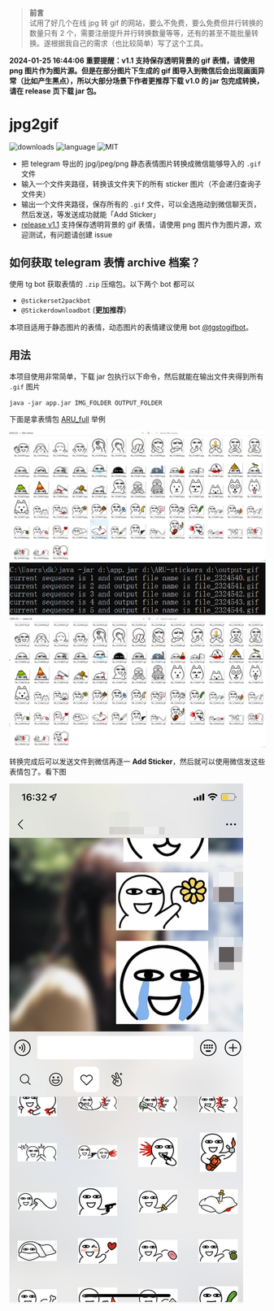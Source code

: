 > **前言**  
> 试用了好几个在线 jpg 转 gif 的网站，要么不免费，要么免费但并行转换的数量只有 2 个，需要注册提升并行转换数量等等，还有的甚至不能批量转换。遂根据我自己的需求（也比较简单）写了这个工具。

**2024-01-25 16:44:06 重要提醒：v1.1 支持保存透明背景的 gif 表情，请使用 png 图片作为图片源。但是在部分图片下生成的 gif 图导入到微信后会出现画面异常（比如产生黑点），所以大部分场景下作者更推荐下载 v1.0 的 jar 包完成转换，请在 release 页下载 jar 包。**

# jpg2gif

![downloads](https://img.shields.io/github/downloads/hellodk34/jpg2gif/total) ![language](https://img.shields.io/badge/language-Java-green) ![MIT](https://img.shields.io/github/license/hellodk34/jpg2gif?style=plastic)

- 把 telegram 导出的 jpg/jpeg/png 静态表情图片转换成微信能够导入的 `.gif` 文件
- 输入一个文件夹路径，转换该文件夹下的所有 sticker 图片（不会递归查询子文件夹）
- 输出一个文件夹路径，保存所有的 `.gif` 文件，可以全选拖动到微信聊天页，然后发送，等发送成功就能「Add Sticker」
- [release v1.1](https://github.com/hellodk34/jpg2gif/releases/tag/v1.1) 支持保存透明背景的 gif 表情，请使用 png 图片作为图片源，欢迎测试，有问题请创建 issue

## 如何获取 telegram 表情 archive 档案？

使用 tg bot 获取表情的 `.zip` 压缩包。以下两个 bot 都可以

- `@stickerset2packbot`
- `@Stickerdownloadbot` (**更加推荐**)

本项目适用于静态图片的表情，动态图片的表情建议使用 bot [@tgstogifbot](https://github.com/ed-asriyan/tgs-to-gif)。

## 用法

本项目使用非常简单，下载 jar 包执行以下命令，然后就能在输出文件夹得到所有 `.gif` 图片

```
java -jar app.jar IMG_FOLDER OUTPUT_FOLDER
```

下面是拿表情包 [ARU_full](https://t.me/addstickers/ARU_full) 举例

![](./images/1.png)
![](./images/2.png)
![](./images/3.png)

转换完成后可以发送文件到微信再逐一 **Add Sticker**，然后就可以使用微信发这些表情包了。看下图

![](./images/4.png)
